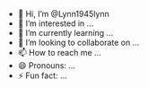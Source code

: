 - 👋 Hi, I’m @Lynn1945lynn
- 👀 I’m interested in ...
- 🌱 I’m currently learning ...
- 💞️ I’m looking to collaborate on ...
- 📫 How to reach me ...
- 😄 Pronouns: ...
- ⚡ Fun fact: ...

<!---
Lynn1945lynn/Lynn1945lynn is a ✨ special ✨ repository because its `README.md` (this file) appears on your GitHub profile.
You can click the Preview link to take a look at your changes.
--->
